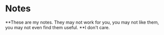 # Notes

**These are my notes. They may not work for you, you may not like them, you may not even find them useful. 
**I don't care.
